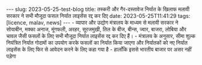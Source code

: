 --- slug: 2023-05-25-test-blog title: तस्करी और गैर-दस्तावेज निर्यात के खिलाफ मलावी सरकार ने सभी मौजूदा फसल निर्यात लाइसेंस रद्द कर दिए date: 2023-05-25T11:41:29 tags: [licence, malav, news] --- - व्यापार और उद्योग मंत्रालय के माध्यम से मलावी सरकार ने सोयाबीन, मक्का अनाज, मूंगफली, अरहर, सूरजमुखी, तिल के बीज, बीन्स, ज्वार, बाजरा, लोबिया और चावल जैसी फसलों के लिए सभी मौजूदा निर्यात लाइसेंस रद्द कर दिए हैं। - मंत्रालय के अनुसार, सीमा शुल्क नियंत्रित निर्यात गोदामों का उपयोग करके फसलों का निर्यात किया जाएगा और निर्यातकों को नए निर्यात लाइसेंस के लिए फिर से आवेदन करने के लिए कहा गया है - हालाँकि इससे भारतीय बाजार पर असर नहीं पड़ेगा
